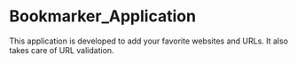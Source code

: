 # Bookmarker_Application
This application is developed to add  your favorite websites and URLs. It also takes care of URL validation.

